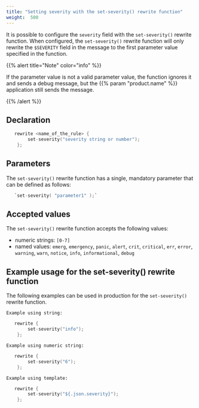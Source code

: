 ```yaml
---
title: "Setting severity with the set-severity() rewrite function"
weight:  500
---
```

<!-- DISCLAIMER: This file is based on the syslog-ng Open Source Edition documentation https://github.com/balabit/syslog-ng-ose-guides/commit/2f4a52ee61d1ea9ad27cb4f3168b95408fddfdf2 and is used under the terms of The syslog-ng Open Source Edition Documentation License. The file has been modified by Axoflow. -->

It is possible to configure the `severity` field with the `set-severity()` rewrite function. When configured, the `set-severity()` rewrite function will only rewrite the `$SEVERITY` field in the message to the first parameter value specified in the function.

{{% alert title="Note" color="info" %}}

If the parameter value is not a valid parameter value, the function ignores it and sends a debug message, but the {{% param "product.name" %}} application still sends the message.

{{% /alert %}}


## Declaration

```c
   rewrite <name_of_the_rule> {
        set-severity("severity string or number");
    };
```



## Parameters

The `set-severity()` rewrite function has a single, mandatory parameter that can be defined as follows:

```c
   `set-severity( "parameter1" );`
```



## Accepted values

The `set-severity()` rewrite function accepts the following values:

  - numeric strings: `[0-7]`
  - named values: `emerg`, `emergency`, `panic`, `alert`, `crit`, `critical`, `err`, `error`, `warning`, `warn`, `notice`, `info`, `informational`, `debug`



## Example usage for the set-severity() rewrite function

The following examples can be used in production for the `set-severity()` rewrite function.

`Example using string:`

```c
   rewrite {
        set-severity("info");
    };
```

`Example using numeric string:`

```c
   rewrite {
        set-severity("6");
    };
```

`Example using template:`

```c
   rewrite {
        set-severity("${.json.severity}");
    };
```

